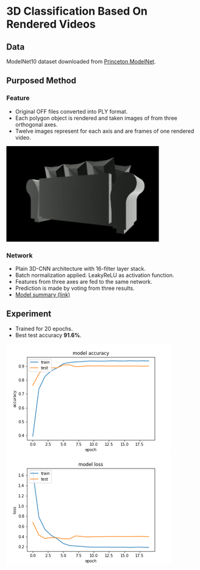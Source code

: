 # 3D Classification Based On Rendered Videos
## Data
ModelNet10 dataset downloaded from [Princeton ModelNet](http://modelnet.cs.princeton.edu/ "Princeton ModelNet").
## Purposed Method
### Feature
- Original OFF files converted into PLY format.
- Each polygon object is rendered and taken images of from three orthogonal axes.
- Twelve images represent for each axis and are frames of one rendered video.
<img src="https://github.com/RuochenLiu/3D-Classification-Based-On-Rendered-Videos/blob/master/fig/sample_video/sample.gif" width="400" height="250">

### Network
- Plain 3D-CNN architecture with 16-filter layer stack.
- Batch normalization applied. LeakyReLU as activation function.
- Features from three axes are fed to the same network.
- Prediction is made by voting from three results.
- [Model summary (link)](https://github.com/RuochenLiu/3D-Classification-Based-On-Rendered-Videos/blob/master/doc/model_summary.txt "Model summary")
## Experiment
- Trained for 20 epochs.
- Best test accuracy **91.6%**.

![](https://github.com/RuochenLiu/3D-Classification-Based-On-Rendered-Videos/blob/master/fig/acc.png)![](https://github.com/RuochenLiu/3D-Classification-Based-On-Rendered-Videos/blob/master/fig/loss.png)
